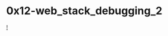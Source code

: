 # 0x12-web_stack_debugging_2
[!](https://s3.amazonaws.com/intranet-projects-files/holbertonschool-sysadmin_devops/287/99littlebugsinthecode-holberton.jpg)

